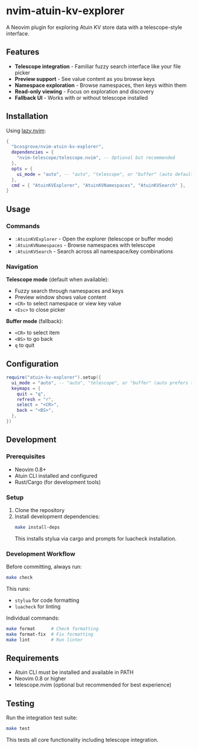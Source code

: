 # nvim-atuin-kv-explorer

A Neovim plugin for exploring Atuin KV store data with a telescope-style interface.

## Features

- **Telescope integration** - Familiar fuzzy search interface like your file picker
- **Preview support** - See value content as you browse keys
- **Namespace exploration** - Browse namespaces, then keys within them
- **Read-only viewing** - Focus on exploration and discovery
- **Fallback UI** - Works with or without telescope installed

## Installation

Using [lazy.nvim](https://github.com/folke/lazy.nvim):

```lua
{
  "bcosgrove/nvim-atuin-kv-explorer",
  dependencies = {
    "nvim-telescope/telescope.nvim", -- Optional but recommended
  },
  opts = {
    ui_mode = "auto", -- "auto", "telescope", or "buffer" (auto defaults to telescope if available)
  },
  cmd = { "AtuinKVExplorer", "AtuinKVNamespaces", "AtuinKVSearch" },
}
```

## Usage

### Commands

- `:AtuinKVExplorer` - Open the explorer (telescope or buffer mode)
- `:AtuinKVNamespaces` - Browse namespaces with telescope
- `:AtuinKVSearch` - Search across all namespace/key combinations

### Navigation

**Telescope mode** (default when available):
- Fuzzy search through namespaces and keys
- Preview window shows value content
- `<CR>` to select namespace or view key value
- `<Esc>` to close picker

**Buffer mode** (fallback):
- `<CR>` to select item
- `<BS>` to go back
- `q` to quit

## Configuration

```lua
require("atuin-kv-explorer").setup({
  ui_mode = "auto", -- "auto", "telescope", or "buffer" (auto prefers telescope)
  keymaps = {
    quit = "q",
    refresh = "r", 
    select = "<CR>",
    back = "<BS>",
  },
})
```

## Development

### Prerequisites

- Neovim 0.8+
- Atuin CLI installed and configured
- Rust/Cargo (for development tools)

### Setup

1. Clone the repository
2. Install development dependencies:
   ```bash
   make install-deps
   ```
   This installs stylua via cargo and prompts for luacheck installation.

### Development Workflow

Before committing, always run:
```bash
make check
```

This runs:
- `stylua` for code formatting
- `luacheck` for linting

Individual commands:
```bash
make format      # Check formatting
make format-fix  # Fix formatting
make lint        # Run linter
```

## Requirements

- Atuin CLI must be installed and available in PATH
- Neovim 0.8 or higher
- telescope.nvim (optional but recommended for best experience)

## Testing

Run the integration test suite:

```bash
make test
```

This tests all core functionality including telescope integration.